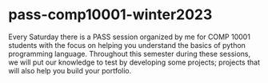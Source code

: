 # pass-comp10001-winter2023
Every Saturday there is a PASS session organized by me for COMP 10001 students with the focus on helping you understand the basics of python programming language. Throughout this semester during these sessions, we will put our knowledge to test by developing some projects; projects that will also help you build your portfolio.
